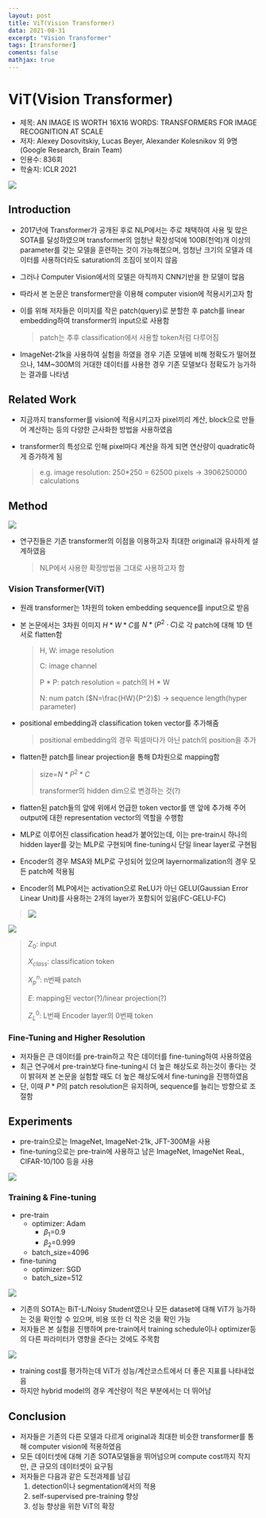 ```yaml
---
layout: post
title: ViT(Vision Transformer)
data: 2021-08-31
excerpt: "Vision Transformer"
tags: [transformer]
coments: false
mathjax: true
---
```




# ViT(Vision Transformer)

- 제목: AN IMAGE IS WORTH 16X16 WORDS: TRANSFORMERS FOR IMAGE RECOGNITION AT SCALE
- 저자: Alexey Dosovitskiy, Lucas Beyer, Alexander Kolesnikov 외 9명 (Google Research, Brain Team)
- 인용수: 836회
- 학술지: ICLR 2021



![](C:\workspace\논문\vit\image1.png)



## Introduction

- 2017년에 Transformer가 공개된 후로 NLP에서는 주로 채택하여 사용 및 많은 SOTA를 달성하였으며 transformer의 엄청난 확장성덕에 100B(천억)개 이상의 parameter를 갖는 모델을 훈련하는 것이 가능해졌으며, 엄청난 크기의 모델과 데이터를 사용하더라도 saturation의 조짐이 보이지 않음

- 그러나 Computer Vision에서의 모델은 아직까지 CNN기반을 한 모델이 많음

- 따라서 본 논문은 transformer만을 이용해 computer vision에 적용시키고자 함

- 이를 위해 저자들은 이미지를 작은 patch(query)로 분할한 후 patch를 linear embedding하여 transformer의 input으로 사용함

  > patch는 추후 classification에서 사용할 token처럼 다루어짐

- ImageNet-21k을 사용하여 실험을 하였을 경우 기존 모델에 비해 정확도가 떨어졌으나, 14M~300M의 거대한 데이터를 사용한 경우 기존 모델보다 정확도가 능가하는 결과를 나타냄

## Related Work

- 지금까지 transformer를 vision에 적용시키고자 pixel끼리 계산, block으로 만들어 계산하는 등의 다양한 근사화한 방법을 사용하였음

- transformer의 특성으로 인해 pixel마다 계산을 하게 되면 연산량이 quadratic하게 증가하게 됨

  > e.g. image resolution: 250*250 = 62500 pixels -> 3906250000 calculations

## Method

![](C:\workspace\논문\vit\fig1.png)

- 연구진들은 기존 transformer의 이점을 이용하고자 최대한 original과 유사하게 설계하였음

  > NLP에서 사용한 확장방법을 그대로 사용하고자 함

### Vision Transformer(ViT)

- 원래 transformer는 1차원의 token embedding sequence를 input으로 받음

- 본 논문에서는 3차원 이미지 $H*W*C$를 $N*(P^2\cdot C)$로 각 patch에 대해 1D 텐서로 flatten함

  > H, W: image resolution
  >
  > C: image channel
  >
  > P \* P: patch resolution = patch의 H * W
  >
  > N: num patch ($N=\frac{HW}{P^2}$) -> sequence length(hyper parameter)

- positional embedding과 classification token vector를 추가해줌

  > positional embedding의 경우 픽셀마다가 아닌 patch의 position을 추가

- flatten한 patch를 linear projection을 통해 D차원으로 mapping함

  > size=$N*P^2*C$
  >
  > transformer의 hidden dim으로 변경하는 것(?)

- flatten된 patch들의 앞에 위에서 언급한 token vector를 맨 앞에 추가해 주어 output에 대한 representation vector의 역할을 수행함

- MLP로 이루어진 classification head가 붙어있는데, 이는 pre-train시 하나의 hidden layer를 갖는 MLP로 구현되며 fine-tuning시 단일 linear layer로 구현됨

- Encoder의 경우 MSA와 MLP로 구성되어 있으며 layernormalization의 경우 모든 patch에 적용됨
- Encoder의 MLP에서는 activation으로 ReLU가 아닌 GELU(Gaussian Error Linear Unit)를 사용하는 2개의 layer가 포함되어 있음(FC-GELU-FC)

> ![](C:\workspace\논문\vit\GELU.png)

![](C:\workspace\논문\vit\s1.png)

> $Z_0$: input
>
> $X_{class}$: classification token
>
> $X^n_p$: n번째 patch
>
> $E$: mapping된 vector(?)/linear projection(?)
>
> $Z^0_L$: L번째 Encoder layer의 0번째 token

### Fine-Tuning and Higher Resolution

- 저자들은 큰 데이터를 pre-train하고 작은 데이터를 fine-tuning하여 사용하였음
- 최근 연구에서 pre-train보다 fine-tuning시 더 높은 해상도로 하는것이 좋다는 것이 밝혀져 본 논문을 실험할 때도 더 높은 해상도에서 fine-tuning을 진행하였음
- 단, 이때 $P*P$의 patch resolution은 유지하며, sequence를 늘리는 방향으로 조절함



## Experiments

- pre-train으로는 ImageNet, ImageNet-21k, JFT-300M을 사용
- fine-tuning으로는 pre-train에 사용하고 남은 ImageNet, ImageNet ReaL, CIFAR-10/100 등을 사용

![](C:\workspace\논문\vit\table1.png)

### Training & Fine-tuning

- pre-train
  - optimizer: Adam
    - $\beta_1$=0.9
    - $\beta_2$=0.999
  - batch_size=4096
- fine-tuning
  - optimizer: SGD
  - batch_size=512

![](C:\workspace\논문\vit\table2.png)

- 기존의 SOTA는 BiT-L/Noisy Student였으나 모든 dataset에 대해 ViT가 능가하는 것을 확인할 수 있으며, 비용 또한 더 작은 것을 확인 가능
- 저자들은 본 실험을 진행하며 pre-train에서 training schedule이나 optimizer등의 다른 파라미터가 영향을 준다는 것에도 주목함

![](C:\workspace\논문\vit\fig5.png)

- training cost를 평가하는데 ViT가 성능/계산코스트에서 더 좋은 지표를 나타내었음
- 하지만 hybrid model의 경우 계산량이 적은 부분에서는 더 뛰어남

## Conclusion

- 저자들은 기존의 다른 모델과 다르게 original과 최대한 비슷한 transformer를 통해 computer vision에 적용하였음
- 모든 데이터셋에 대해 기존 SOTA모델들을 뛰어넘으며 compute cost까지 작지만, 큰 규모의 데이터셋이 요구됨
- 저자들은 다음과 같은 도전과제를 남김
  1. detection이나 segmentation에서의 적용
  2. self-supervised pre-training 향상
  3. 성능 향상을 위한 ViT의 확장

